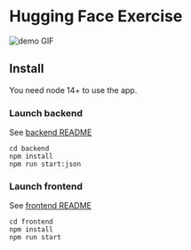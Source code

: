 # Hugging Face Exercise 

![demo GIF](demo.gif)

## Install
You need node 14+ to use the app. 
### Launch backend

See [backend README](backend/README.md)
```
cd backend
npm install 
npm run start:json
```
### Launch frontend
See [frontend README](frontend/README.md)

```
cd frontend
npm install 
npm run start
```

